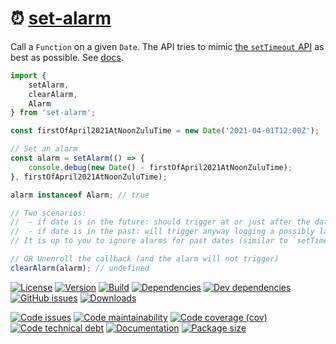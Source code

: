 :alarm_clock: [set-alarm](https://aureooms.github.io/set-alarm)
==

Call a `Function` on a given `Date`.
The API tries to mimic [the `setTimeout` API](https://developer.mozilla.org/en-US/docs/Web/API/WindowOrWorkerGlobalScope/setTimeout) as best as possible.
See [docs](https://aureooms.github.io/set-alarm/index.html).

```js
import {
	setAlarm,
	clearAlarm,
	Alarm
} from 'set-alarm';

const firstOfApril2021AtNoonZuluTime = new Date('2021-04-01T12:00Z');

// Set an alarm
const alarm = setAlarm(() => {
	console.debug(new Date() - firstOfApril2021AtNoonZuluTime);
}, firstOfApril2021AtNoonZuluTime);

alarm instanceof Alarm; // true

// Two scenarios:
//  - if date is in the future: should trigger at or just after the date, logging a small nonnegative number
//  - if date is in the past: will trigger anyway logging a possibly large positive number
// It is up to you to ignore alarms for past dates (similar to `setTimeout(..., -2389324)`).

// OR Unenroll the callback (and the alarm will not trigger)
clearAlarm(alarm); // undefined
```

[![License](https://img.shields.io/github/license/aureooms/set-alarm.svg)](https://raw.githubusercontent.com/aureooms/set-alarm/main/LICENSE)
[![Version](https://img.shields.io/npm/v/set-alarm.svg)](https://www.npmjs.org/package/set-alarm)
[![Build](https://img.shields.io/travis/aureooms/set-alarm/main.svg)](https://travis-ci.com/aureooms/set-alarm/branches)
[![Dependencies](https://img.shields.io/david/aureooms/set-alarm.svg)](https://david-dm.org/aureooms/set-alarm)
[![Dev dependencies](https://img.shields.io/david/dev/aureooms/set-alarm.svg)](https://david-dm.org/aureooms/set-alarm?type=dev)
[![GitHub issues](https://img.shields.io/github/issues/aureooms/set-alarm.svg)](https://github.com/aureooms/set-alarm/issues)
[![Downloads](https://img.shields.io/npm/dm/set-alarm.svg)](https://www.npmjs.org/package/set-alarm)

[![Code issues](https://img.shields.io/codeclimate/issues/aureooms/set-alarm.svg)](https://codeclimate.com/github/aureooms/set-alarm/issues)
[![Code maintainability](https://img.shields.io/codeclimate/maintainability/aureooms/set-alarm.svg)](https://codeclimate.com/github/aureooms/set-alarm/trends/churn)
[![Code coverage (cov)](https://img.shields.io/codecov/c/gh/aureooms/set-alarm/main.svg)](https://codecov.io/gh/aureooms/set-alarm)
[![Code technical debt](https://img.shields.io/codeclimate/tech-debt/aureooms/set-alarm.svg)](https://codeclimate.com/github/aureooms/set-alarm/trends/technical_debt)
[![Documentation](https://aureooms.github.io/set-alarm/badge.svg)](https://aureooms.github.io/set-alarm/source.html)
[![Package size](https://img.shields.io/bundlephobia/minzip/set-alarm)](https://bundlephobia.com/result?p=set-alarm)
